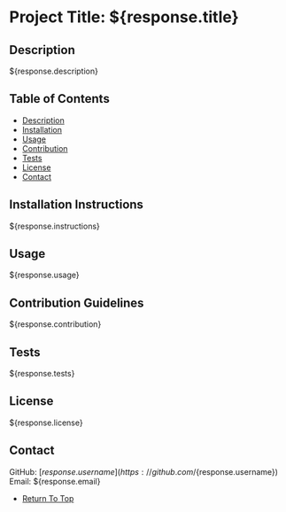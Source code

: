 # Project Title: ${response.title}

## Description
${response.description}

## Table of Contents
- [Description](#description)
- [Installation](#installation)
- [Usage](#usage)
- [Contribution](#contribution)
- [Tests](#tests)
- [License](#license)
- [Contact](#contact)

## Installation Instructions
${response.instructions}

## Usage
${response.usage}

## Contribution Guidelines
${response.contribution}

## Tests
${response.tests}

## License
${response.license}

## Contact
GitHub: [${response.username}](https://github.com/${response.username})
Email: ${response.email}

- [Return To Top](#project-title)
